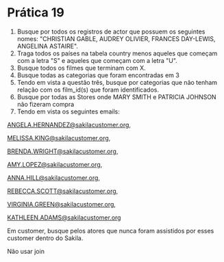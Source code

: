 # Prática 19

1) Busque por todos os registros de actor que possuem os seguintes nomes: "CHRISTIAN GABLE, AUDREY OLIVIER, FRANCES DAY-LEWIS, ANGELINA ASTAIRE".
2) Traga todos os países na tabela country menos aqueles que começam com a letra "S" e aqueles que começam com a letra "U".
3) Busque todos os filmes que terminam com X.
4) Busque todas as categorias que foram encontradas em 3
5) Tendo em vista a questão três, busque por categorias que não tenham relação com os film_id(s) que foram identificados. 
6) Busque por todas as Stores onde MARY  SMITH e PATRICIA JOHNSON não fizeram compra
7) Tendo em vista os seguintes emails:

ANGELA.HERNANDEZ@sakilacustomer.org,

MELISSA.KING@sakilacustomer.org,

BRENDA.WRIGHT@sakilacustomer.org,   

AMY.LOPEZ@sakilacustomer.org,  

ANNA.HILL@sakilacustomer.org,       

REBECCA.SCOTT@sakilacustomer.org,   

VIRGINIA.GREEN@sakilacustomer.org,  

KATHLEEN.ADAMS@sakilacustomer.org  


Em customer, busque pelos atores que nunca foram assistidos por esses customer dentro do Sakila.

Não usar join
